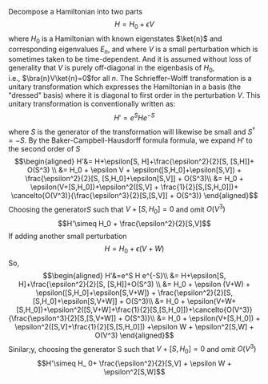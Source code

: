 Decompose a Hamiltonian into two parts
$$H=H_0+\epsilon V$$
where $H_0$ is a Hamiltonian with known eigenstates $\ket{n}$ and corresponding eigenvalues $E_n$, and where $V$ is a small perturbation which is sometimes taken to be time-dependent. And it is assumed without loss of generality that $V$ is purely off-diagonal in the eigenbasis of $H_0$, i.e., $\bra{n}V\ket{n}=0$for all $n$. The Schrieffer–Wolff transformation is a unitary transformation which expresses the Hamiltonian in a basis (the "dressed" basis) where it is diagonal to first order in the perturbation $V$. This unitary transformation is conventionally written as:
$$H'=e^S H e^{-S}$$
where $S$ is the generator of the transformation will likewise be small and $S^{\dagger} = -S$. By the Baker-Campbell-Hausdorff formula formula, we expand $H'$ to the second order of $S$
$$\begin{aligned}
H'&= H+\epsilon[S, H]+\frac{\epsilon^2}{2}[S, [S,H]]+ O(S^3) \\
&= H_0 + \epsilon V + \epsilon([S,H_0]+\epsilon[S,V]) + \frac{\epsilon^2}{2}[S, [S,H_0]+\epsilon[S,V]] + O(S^3)\\
&= H_0 + \epsilon(V+[S,H_0])+\epsilon^2([S,V] + \frac{1}{2}[S,[S,H_0]])+ \cancelto{O(V^3)}{\frac{\epsilon^3}{2}[S,[S,V]] + O(S^3)}
\end{aligned}$$
Choosing the generator$S$ such that $V+[S,H_0]=0$ and omit $O(V^3)$
$$H'\simeq H_0 + \frac{\epsilon^2}{2}[S,V]$$
If adding another small perturbation
$$H=H_0+\epsilon (V+W)$$
So,
$$\begin{aligned}
H'&=e^S H e^{-S}\\
&= H+\epsilon[S, H]+\frac{\epsilon^2}{2}[S, [S,H]]+O(S^3) \\
&= H_0 + \epsilon (V+W) + \epsilon([S,H_0]+\epsilon[S,V+W]) + \frac{\epsilon^2}{2}[S, [S,H_0]+\epsilon[S,V+W]] + O(S^3)\\
&= H_0 + \epsilon(V+W+[S,H_0])+\epsilon^2([S,V+W]+\frac{1}{2}[S,[S,H_0]])+\cancelto{O(V^3)}{\frac{\epsilon^3}{2}[S,[S,V+W]] + O(S^3)}\\
&= H_0 + \epsilon(V+[S,H_0]) + \epsilon^2([S,V]+\frac{1}{2}[S,[S,H_0]]) +\epsilon W + \epsilon^2[S,W] + O(V^3)
\end{aligned}$$
Sinilar;y, choosing the generator S such that $V+[S,H_0]=0$ and omit $O(V^3)$
$$H'\simeq H_ 0+ \frac{\epsilon^2}{2}[S,V] + \epsilon W + \epsilon^2[S,W]$$